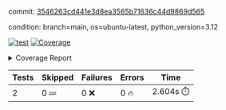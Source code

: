 commit: [3546263cd441e3d8ea3565b71636c44d9869d565](https://github.com/rcmdnk/boto3-session/tree/3546263cd441e3d8ea3565b71636c44d9869d565)

condition: branch=main, os=ubuntu-latest, python_version=3.12

[![test](https://github.com/rcmdnk/boto3-session/actions/workflows/test.yml/badge.svg)](https://github.com/rcmdnk/boto3-session/actions/runs/10050211430)
<a href="https://github.com/rcmdnk/boto3-session/blob/3546263cd441e3d8ea3565b71636c44d9869d565/README.md"><img alt="Coverage" src="https://img.shields.io/badge/Coverage-47%25-orange.svg" /></a><details><summary>Coverage Report </summary><table><tr><th>File</th><th>Stmts</th><th>Miss</th><th>Cover</th><th>Missing</th></tr><tbody><tr><td colspan="5"><b>src/boto3_session</b></td></tr><tr><td>&nbsp; &nbsp;<a href="https://github.com/rcmdnk/boto3-session/blob/3546263cd441e3d8ea3565b71636c44d9869d565/src/boto3_session/session.py">session.py</a></td><td>59</td><td>34</td><td>42%</td><td><a href="https://github.com/rcmdnk/boto3-session/blob/3546263cd441e3d8ea3565b71636c44d9869d565/src/boto3_session/session.py#L11-L14">11&ndash;14</a>, <a href="https://github.com/rcmdnk/boto3-session/blob/3546263cd441e3d8ea3565b71636c44d9869d565/src/boto3_session/session.py#L56">56</a>, <a href="https://github.com/rcmdnk/boto3-session/blob/3546263cd441e3d8ea3565b71636c44d9869d565/src/boto3_session/session.py#L64-L66">64&ndash;66</a>, <a href="https://github.com/rcmdnk/boto3-session/blob/3546263cd441e3d8ea3565b71636c44d9869d565/src/boto3_session/session.py#L69-L89">69&ndash;89</a>, <a href="https://github.com/rcmdnk/boto3-session/blob/3546263cd441e3d8ea3565b71636c44d9869d565/src/boto3_session/session.py#L92-L110">92&ndash;110</a>, <a href="https://github.com/rcmdnk/boto3-session/blob/3546263cd441e3d8ea3565b71636c44d9869d565/src/boto3_session/session.py#L113-L117">113&ndash;117</a>, <a href="https://github.com/rcmdnk/boto3-session/blob/3546263cd441e3d8ea3565b71636c44d9869d565/src/boto3_session/session.py#L120-L121">120&ndash;121</a>, <a href="https://github.com/rcmdnk/boto3-session/blob/3546263cd441e3d8ea3565b71636c44d9869d565/src/boto3_session/session.py#L124-L125">124&ndash;125</a></td></tr><tr><td><b>TOTAL</b></td><td><b>64</b></td><td><b>34</b></td><td><b>47%</b></td><td>&nbsp;</td></tr></tbody></table></details>

| Tests | Skipped | Failures | Errors | Time |
| ----- | ------- | -------- | -------- | ------------------ |
| 2 | 0 :zzz: | 0 :x: | 0 :fire: | 2.604s :stopwatch: |

